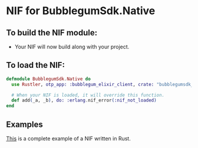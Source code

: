 # NIF for BubblegumSdk.Native

## To build the NIF module:

- Your NIF will now build along with your project.

## To load the NIF:

```elixir
defmodule BubblegumSdk.Native do
  use Rustler, otp_app: :bubblegum_elixir_client, crate: "bubblegumsdk_native"

  # When your NIF is loaded, it will override this function.
  def add(_a, _b), do: :erlang.nif_error(:nif_not_loaded)
end
```

## Examples

[This](https://github.com/rusterlium/NifIo) is a complete example of a NIF written in Rust.
